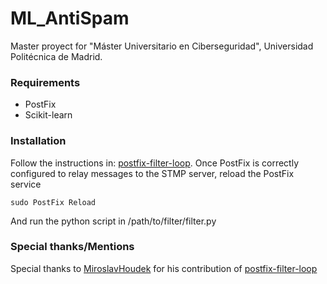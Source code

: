 # ML_AntiSpam

Master proyect for "Máster Universitario en Ciberseguridad", Universidad Politécnica de Madrid.

 
### Requirements

- PostFix 
- Scikit-learn
 
### Installation

Follow the instructions in: [postfix-filter-loop](https://github.com/MiroslavHoudek/postfix-filter-loop). Once PostFix is correctly configured to relay messages to the STMP server, reload the PostFix service 

``sudo PostFix Reload``

And run the python script in /path/to/filter/filter.py


### Special thanks/Mentions

 Special thanks to [MiroslavHoudek](https://github.com/MiroslavHoudek) for his contribution of [postfix-filter-loop](https://github.com/MiroslavHoudek/postfix-filter-loop)
